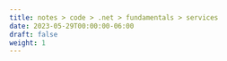 ```yaml
---
title: notes > code > .net > fundamentals > services
date: 2023-05-29T00:00:00-06:00
draft: false
weight: 1
---
```

